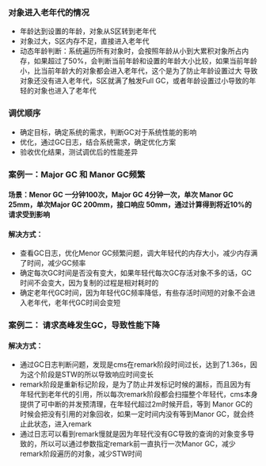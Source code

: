 ### 对象进入老年代的情况
- 年龄达到设置的年龄，对象从S区转到老年代
- 对象过大，S区内存不足，直接进入老年代
- 动态年龄判断：系统遍历所有对象时，会按照年龄从小到大累积对象所占内存，如果超过了50%，会判断当前年龄和设置的年龄大小比较，如果当前年龄小，比当前年龄大的对象都会进入老年代，这个是为了防止年龄设置过大
导致对象还没有进入老年代，S区就满了触发Full GC，或者年龄设置过小导致的年轻的对象也进入了老年代

### 调优顺序
- 确定目标，确定系统的需求，判断GC对于系统性能的影响
- 优化，通过GC日志，结合系统需求，确定优化方案
- 验收优化结果，测试调优后的性能差异


### 案例一：Major GC 和 Manor GC频繁
#### 场景：Menor GC 一分钟100次，Major GC 4分钟一次，单次 Manor GC 25mm，单次Major GC 200mm，接口响应 50mm，通过计算得到将近10%的请求受到影响
#### 解决方式：
- 查看GC日志，优化Menor GC频繁问题，调大年轻代的内存大小，减少内存满了时间，减少GC频率
- 确定每次GC时间是否没有变大，如果年轻代每次GC存活对象不多的话，GC时间不会变大，因为复制的过程是相对耗时的
- 确定老年代GC时间，因为年轻代GC频率降低，有些存活时间短的对象不会进入老年代，老年代GC时间会变短

### 案例二： 请求高峰发生GC，导致性能下降
#### 解决方式：
- 通过GC日志判断问题，发现是cms在remark阶段时间过长，达到了1.36s，因为这个阶段是STW的所以导致响应时间变长
- remark阶段是重新标记阶段，是为了防止并发标记时候的漏标，而且因为有年轻代到老年代的引用，所以每次remark阶段都会扫描整个年轻代，cms本身提供了可中断的并发预清理，在年轻代超过2m时候开启，等到
Manor GC的时候会把没有引用的对象回收，如果一定时间内没有等到Manor GC，就会终止此状态，进入remark
- 通过日志可以看到remark慢就是因为年轻代没有GC导致的查询的对象变多导致的，所以可以通过参数指定remark前一直执行一次Manor GC，减少remark阶段遍历的对象，减少STW时间
